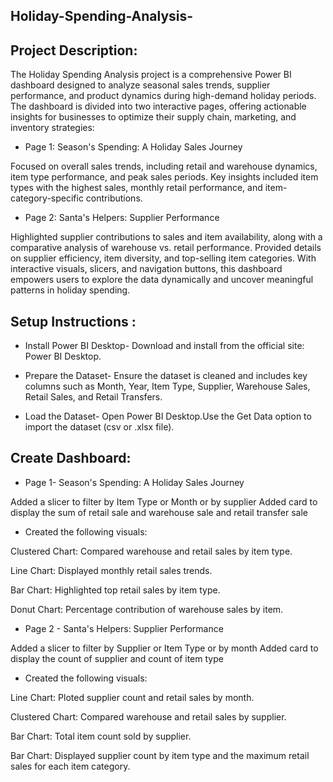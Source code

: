## Holiday-Spending-Analysis- 

## Project Description:

The Holiday Spending Analysis project is a comprehensive Power BI dashboard designed to analyze seasonal sales trends, supplier performance, and product dynamics during high-demand holiday periods. The dashboard is divided into two interactive pages, offering actionable insights for businesses to optimize their supply chain, marketing, and inventory strategies:

* Page 1: Season's Spending: A Holiday Sales Journey

Focused on overall sales trends, including retail and warehouse dynamics, item type performance, and peak sales periods.
Key insights included item types with the highest sales, monthly retail performance, and item-category-specific contributions.

* Page 2: Santa's Helpers: Supplier Performance

Highlighted supplier contributions to sales and item availability, along with a comparative analysis of warehouse vs. retail performance.
Provided details on supplier efficiency, item diversity, and top-selling item categories.
With interactive visuals, slicers, and navigation buttons, this dashboard empowers users to explore the data dynamically and uncover meaningful patterns in holiday spending. 


## Setup Instructions :

* Install Power BI Desktop- Download and install from the official site: Power BI Desktop.

* Prepare the Dataset- Ensure the dataset is cleaned and includes key columns such as Month, Year, Item Type, Supplier, Warehouse Sales, Retail Sales, and Retail Transfers.

* Load the Dataset- Open Power BI Desktop.Use the Get Data option to import the dataset (csv or .xlsx file).

## Create Dashboard:

* Page 1- Season's Spending: A Holiday Sales Journey

Added a slicer to filter by Item Type or Month or by supplier 
Added card to display the sum of retail sale and warehouse sale and retail transfer sale 

* Created the following visuals:

Clustered Chart: Compared warehouse and retail sales by item type.

Line Chart: Displayed monthly retail sales trends.

Bar Chart: Highlighted top retail sales by item type.

Donut Chart: Percentage contribution of warehouse sales by item.


* Page 2 - Santa's Helpers: Supplier Performance

Added a slicer to filter by Supplier or Item Type or by month 
Added card to display the count of supplier and count of item type 

* Created the following visuals:

Line Chart: Ploted supplier count and retail sales by month.

Clustered Chart: Compared warehouse and retail sales by supplier.

Bar Chart: Total item count sold by supplier.

Bar Chart: Displayed supplier count by item type and the maximum retail sales for each item category.
